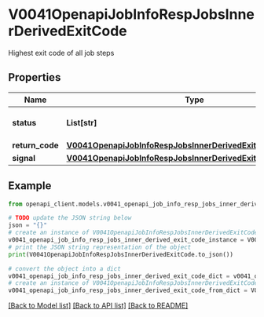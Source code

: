 # V0041OpenapiJobInfoRespJobsInnerDerivedExitCode

Highest exit code of all job steps

## Properties

Name | Type | Description | Notes
------------ | ------------- | ------------- | -------------
**status** | **List[str]** | Status given by return code | [optional] 
**return_code** | [**V0041OpenapiJobInfoRespJobsInnerDerivedExitCodeReturnCode**](V0041OpenapiJobInfoRespJobsInnerDerivedExitCodeReturnCode.md) |  | [optional] 
**signal** | [**V0041OpenapiJobInfoRespJobsInnerDerivedExitCodeSignal**](V0041OpenapiJobInfoRespJobsInnerDerivedExitCodeSignal.md) |  | [optional] 

## Example

```python
from openapi_client.models.v0041_openapi_job_info_resp_jobs_inner_derived_exit_code import V0041OpenapiJobInfoRespJobsInnerDerivedExitCode

# TODO update the JSON string below
json = "{}"
# create an instance of V0041OpenapiJobInfoRespJobsInnerDerivedExitCode from a JSON string
v0041_openapi_job_info_resp_jobs_inner_derived_exit_code_instance = V0041OpenapiJobInfoRespJobsInnerDerivedExitCode.from_json(json)
# print the JSON string representation of the object
print(V0041OpenapiJobInfoRespJobsInnerDerivedExitCode.to_json())

# convert the object into a dict
v0041_openapi_job_info_resp_jobs_inner_derived_exit_code_dict = v0041_openapi_job_info_resp_jobs_inner_derived_exit_code_instance.to_dict()
# create an instance of V0041OpenapiJobInfoRespJobsInnerDerivedExitCode from a dict
v0041_openapi_job_info_resp_jobs_inner_derived_exit_code_from_dict = V0041OpenapiJobInfoRespJobsInnerDerivedExitCode.from_dict(v0041_openapi_job_info_resp_jobs_inner_derived_exit_code_dict)
```
[[Back to Model list]](../README.md#documentation-for-models) [[Back to API list]](../README.md#documentation-for-api-endpoints) [[Back to README]](../README.md)


